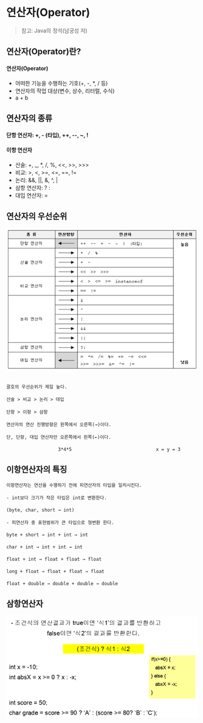 # 연산자(Operator)
> 참고: Java의 정석(남궁성 저)

## 연산자(Operator)란?
#### 연산자(Operator)

- 어떠한 기능을 수행하는 기호(+, -, *, / 등)
- 연산자의 작업 대상(변수, 상수, 리터럴, 수식)
- a + b

## 연산자의 종류
#### 단항 연산자: +, - (타입), ++, --, ~, !

#### 이항 연산자
- 산술: +, _, *, /, %, <<, >>, >>>
- 비교: >, <, >=, <=, ==, !=
- 논리: &&, ||, &, ^, |
- 삼항 연산자: ? :
- 대입 연산자: =

## 연산자의 우선순위
![operator-order](images/operator-order.png)
```

괄호의 우선순위가 제일 높다.

산술 > 비교 > 논리 > 대입

단항 > 이항 > 삼항

연산자의 연산 진행방향은 왼쪽에서 오른쪽(→)이다.

단, 단항, 대입 연산자만 오른쪽에서 왼쪽(←)이다.

                   3*4*5                               x = y = 3
```

## 이항연산자의 특징
```
이항연산자는 연산을 수행하기 전에 피연산자의 타입을 일치시킨다.

- int보다 크기가 작은 타입은 int로 변환한다.

(byte, char, short → int)

- 피연산자 중 표현범위가 큰 타입으로 형변환 한다.

byte + short → int + int → int

char + int → int + int → int

float + int → float + float → float

long + float → float + float → float

float + double → double + double → double
```

## 삼항연산자
![operator-conditional-ternary-operator](images/operator-conditional-ternary-operator.png)
